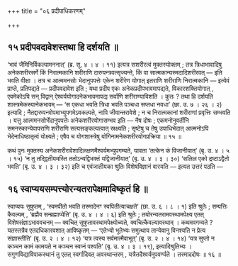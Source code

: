 +++
title = "०६ प्रदीपाधिकरणम्"

+++

## १५ प्रदीपवदावेशस्तथा हि दर्शयति ॥

‘भावं जैमिनिर्विकल्पामननात्’ (ब्र. सू. ४ । ४ । ११) इत्यत्र सशरीरत्वं मुक्तस्योक्तम् ; तत्र त्रिधाभावादिषु अनेकशरीरसर्गे किं निरात्मकानि शरीराणि दारुयन्त्रवत्सृज्यन्ते, किं वा सात्मकान्यस्मदादिशरीरवत् — इति भवति वीक्षा । तत्र च आत्ममनसोः भेदानुपपत्तेः एकेन शरीरेण योगात् इतराणि शरीराणि निरात्मकानि — इत्येवं प्राप्ते, प्रतिपद्यते — प्रदीपवदावेश इति ; यथा प्रदीप एकः अनेकप्रदीपभावमापद्यते, विकारशक्तियोगात् , एवमेकोऽपि सन् विद्वान् ऐश्वर्ययोगादनेकभावमापद्य सर्वाणि शरीराण्याविशति । कुतः ? तथा हि दर्शयति शास्त्रमेकस्यानेकभावम् — ‘स एकधा भवति त्रिधा भवति पञ्चधा सप्तधा नवधा’ (छा. उ. ७ । २६ । २) इत्यादि ; नैतद्दारुयन्त्रोपमाभ्युपगमेऽवकल्पते, नापि जीवान्तरावेशे ; न च निरात्मकानां शरीराणां प्रवृत्तिः सम्भवति । यत्तु आत्ममनसोर्भेदानुपपत्तेः अनेकशरीरयोगासम्भव इति — नैष दोषः ; एकमनोनुवर्तीनि समनस्कान्येवापराणि शरीराणि सत्यसङ्कल्पत्वात् स्रक्ष्यति ; सृष्टेषु च तेषु उपाधिभेदात् आत्मनोऽपि भेदेनाधिष्ठातृत्वं योक्ष्यते ; एषैव च योगशास्त्रेषु योगिनामनेकशरीरयोगप्रक्रिया ॥ १५ ॥

कथं पुनः मुक्तस्य अनेकशरीरावेशादिलक्षणमैश्वर्यमभ्युपगम्यते, यावता ‘तत्केन कं विजानीयात्’ (बृ. उ. ४ । ५ । १५) ‘न तु तद्द्वितीयमस्ति ततोऽन्यद्विभक्तं यद्विजानीयात्’ (बृ. उ. ४ । ३ । ३०) ‘सलिल एको द्रष्टाऽद्वैतो भवति’ (बृ. उ. ४ । ३ । ३२) इति च एवंजातीयका श्रुतिः विशेषविज्ञानं वारयति — इत्यत उत्तरं पठति —

## १६ स्वाप्ययसम्पत्त्योरन्यतरापेक्षमाविष्कृतं हि ॥

स्वाप्ययः सुषुप्तम् , ‘स्वमपीतो भवति तस्मादेनꣳ स्वपितीत्याचक्षते’ (छा. उ. ६ । ८ । १) इति श्रुतेः ; सम्पत्तिः कैवल्यम् , ‘ब्रह्मैव सन्ब्रह्माप्येति’ (बृ. उ. ४ । ४ । ६) इति श्रुतेः ; तयोरन्यतरामवस्थामपेक्ष्य एतत् विशेषसंज्ञाऽभाववचनम् — क्वचित् सुषुप्तावस्थामपेक्ष्योच्यते, क्वचित्कैवल्यावस्थाम् । कथमवगम्यते ? यतस्तत्रैव एतदधिकारवशात् आविष्कृतम् — ‘एतेभ्यो भूतेभ्यः समुत्थाय तान्येवानु विनश्यति न प्रेत्य संज्ञास्तीति’ (बृ. उ. २ । ४ । १२) ‘यत्र त्वस्य सर्वमात्मैवाभूत्’ (बृ. उ. २ । ४ । १४) ‘यत्र सुप्तो न कञ्चन कामं कामयते न कञ्चन स्वप्नं पश्यति’ (बृ. उ. ४ । ३ । १९), इत्यादिश्रुतिभ्यः । सगुणविद्याविपाकस्थानं तु एतत् स्वर्गादिवत् अवस्थान्तरम् , यत्रैतदैश्वर्यमुपवर्ण्यते । तस्माददोषः ॥ १६ ॥

